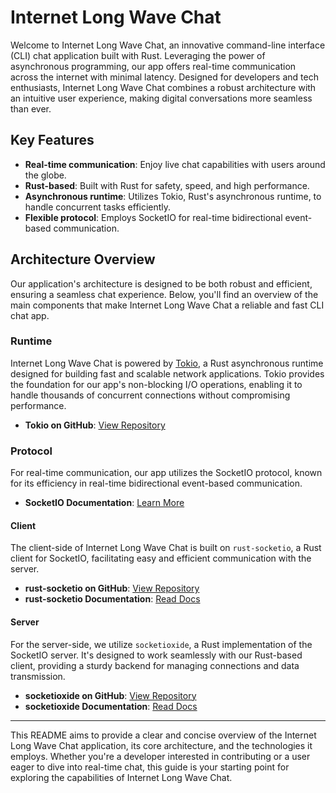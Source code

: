 # Internet Long Wave Chat

Welcome to Internet Long Wave Chat, an innovative command-line interface (CLI) chat application built with Rust. Leveraging the power of asynchronous programming, our app offers real-time communication across the internet with minimal latency. Designed for developers and tech enthusiasts, Internet Long Wave Chat combines a robust architecture with an intuitive user experience, making digital conversations more seamless than ever.

## Key Features

- **Real-time communication**: Enjoy live chat capabilities with users around the globe.
- **Rust-based**: Built with Rust for safety, speed, and high performance.
- **Asynchronous runtime**: Utilizes Tokio, Rust's asynchronous runtime, to handle concurrent tasks efficiently.
- **Flexible protocol**: Employs SocketIO for real-time bidirectional event-based communication.

## Architecture Overview

Our application's architecture is designed to be both robust and efficient, ensuring a seamless chat experience. Below, you'll find an overview of the main components that make Internet Long Wave Chat a reliable and fast CLI chat app.

### Runtime

Internet Long Wave Chat is powered by [Tokio](https://tokio.rs/), a Rust asynchronous runtime designed for building fast and scalable network applications. Tokio provides the foundation for our app's non-blocking I/O operations, enabling it to handle thousands of concurrent connections without compromising performance.

- **Tokio on GitHub**: [View Repository](https://docs.rs/tokio/latest/tokio/)

### Protocol

For real-time communication, our app utilizes the SocketIO protocol, known for its efficiency in real-time bidirectional event-based communication.

- **SocketIO Documentation**: [Learn More](https://socket.io/docs/v4/)

#### Client

The client-side of Internet Long Wave Chat is built on `rust-socketio`, a Rust client for SocketIO, facilitating easy and efficient communication with the server.

- **rust-socketio on GitHub**: [View Repository](https://github.com/1c3t3a/rust-socketio)
- **rust-socketio Documentation**: [Read Docs](https://docs.rs/rust_socketio/latest/rust_socketio/)

#### Server

For the server-side, we utilize `socketioxide`, a Rust implementation of the SocketIO server. It's designed to work seamlessly with our Rust-based client, providing a sturdy backend for managing connections and data transmission.

- **socketioxide on GitHub**: [View Repository](https://github.com/Totodore/socketioxide?tab=readme-ov-file)
- **socketioxide Documentation**: [Read Docs](https://docs.rs/socketioxide/0.12.0/socketioxide/)

---

This README aims to provide a clear and concise overview of the Internet Long Wave Chat application, its core architecture, and the technologies it employs. Whether you're a developer interested in contributing or a user eager to dive into real-time chat, this guide is your starting point for exploring the capabilities of Internet Long Wave Chat.
